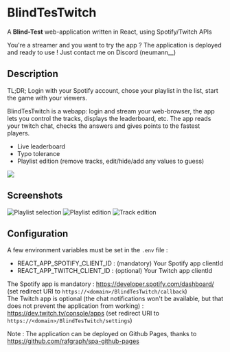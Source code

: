 # BlindTesTwitch

A **Blind-Test** web-application written in React, using Spotify/Twitch APIs

You're a streamer and you want to try the app ?
The application is deployed and ready to use !
Just contact me on Discord (neumann__)

## Description

TL;DR; Login with your Spotify account, chose your playlist in the list, start the game with your viewers.

BlindTesTwitch is a webapp: login and stream your web-browser, the app lets you control the tracks, displays the leaderboard, etc.
The app reads your twitch chat, checks the answers and gives points to the fastest players.

- Live leaderboard
- Typo tolerance
- Playlist edition (remove tracks, edit/hide/add any values to guess)

<kbd>
    <img src="https://i.imgur.com/EkIW17l.gif" />
</kbd>


## Screenshots

![Playlist selection](https://i.imgur.com/jJjUIZK.png "Playlist selection")
![Playlist edition](https://i.imgur.com/bqHOfwD.png "Playlist edition")
![Track edition](https://i.imgur.com/HWTBrmI.png "Track edition")

## Configuration

A few environment variables must be set in the `.env` file :
- REACT_APP_SPOTIFY_CLIENT_ID : (mandatory) Your Spotify app clientId
- REACT_APP_TWITCH_CLIENT_ID : (optional) Your Twitch app clientId

The Spotify app is mandatory : https://developer.spotify.com/dashboard/ (set redirect URI to `https://<domain>/BlindTesTwitch/callback`)   
The Twitch app is optional (the chat notifications won't be available, but that does not prevent the application from working) : https://dev.twitch.tv/console/apps (set redirect URI to `https://<domain>/BlindTesTwitch/settings`)   

Note : The application can be deployed on Github Pages, thanks to https://github.com/rafgraph/spa-github-pages

